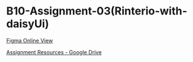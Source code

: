 # B10-Assignment-03(Rinterio-with-daisyUi)


[Figma Online View](https://www.figma.com/design/3LkLBGt1Te6JGZbWdpUUEU/Assignment-3?node-id=0-1&t=a9DWsljnqY8jDbxT-1)

[Assignment Resources - Google Drive](https://drive.google.com/drive/folders/1Y_awQ0SGrij6zdFo1bgxZndxbDkqGejU?usp=sharing)
